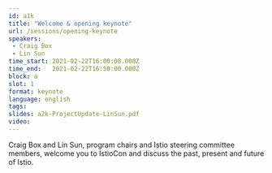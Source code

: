 ```yaml
---
id: a1k
title: "Welcome & opening keynote"
url: /sessions/opening-keynote
speakers:
 - Craig Box
 - Lin Sun
time_start: 2021-02-22T16:00:00.000Z
time_end:   2021-02-22T16:50:00.000Z
block: a
slot: 1
format: keynote
language: english
tags:
slides: a2k-ProjectUpdate-LinSun.pdf
video: 
---
```


Craig Box and Lin Sun, program chairs and Istio steering committee members, welcome you to IstioCon and discuss the past, present and future of Istio.
